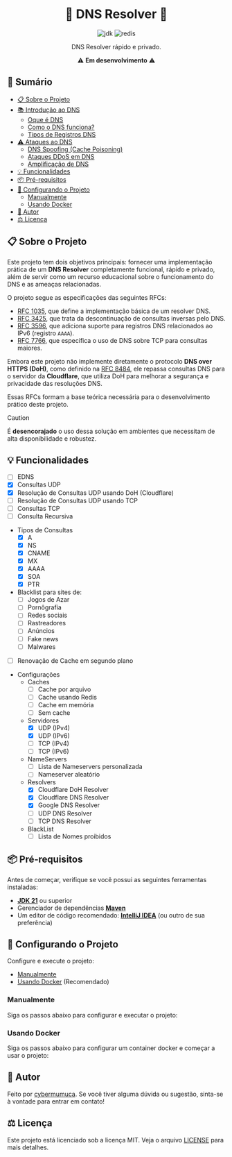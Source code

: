 <h1 align="center">🚧 DNS Resolver 🚧</h1>

<p align="center">
  <a><img alt="jdk" src="https://img.shields.io/badge/JDK%2021-007396?style=for-the-badge&logo=openjdk&logoColor=white"></a>
  <a><img alt="redis" src="https://img.shields.io/badge/redis-DC382D?style=for-the-badge&logo=redis&logoColor=white"></a>
</p>

<p align="center">DNS Resolver rápido e privado.</p>
<p align="center">⚠️ <strong>Em desenvolvimento</strong> ⚠️</p>

## 📜 Sumário

- [📋 Sobre o Projeto](#-sobre-o-projeto)
- [📚 Introdução ao DNS]()
  - [Oque é DNS]() 
  - [Como o DNS funciona?]() 
  - [Tipos de Registros DNS]()
- [⚠️ Ataques ao DNS]()
  - [DNS Spoofing (Cache Poisoning)]() 
  - [Ataques DDoS em DNS]() 
  - [Amplificação de DNS]() 
- [💡 Funcionalidades](#-funcionalidades)
- [📦 Pré-requisitos](#-pré-requisitos)
- [🔧 Configurando o Projeto](#-configurando-o-projeto)
  - [Manualmente](#manualmente)
  - [Usando Docker](#usando-docker)
- [👤 Autor](#-autor)
- [⚖️ Licença](#-licença)

## 📋 Sobre o Projeto

Este projeto tem dois objetivos principais: fornecer uma implementação prática de um **DNS Resolver** completamente funcional, rápido e privado, além de servir como um recurso educacional sobre o funcionamento do DNS e as ameaças relacionadas.

O projeto segue as especificações das seguintes RFCs:
- [RFC 1035](https://datatracker.ietf.org/doc/html/rfc1035), que define a implementação básica de um resolver DNS.
- [RFC 3425](https://datatracker.ietf.org/doc/html/rfc3425), que trata da descontinuação de consultas inversas pelo DNS.
- [RFC 3596](https://datatracker.ietf.org/doc/html/rfc3596), que adiciona suporte para registros DNS relacionados ao IPv6 (registro `AAAA`).
- [RFC 7766](https://datatracker.ietf.org/doc/html/rfc7766), que especifica o uso de DNS sobre TCP para consultas maiores.

Embora este projeto não implemente diretamente o protocolo **DNS over HTTPS (DoH)**, como definido na [RFC 8484](https://datatracker.ietf.org/doc/html/rfc8484), ele repassa consultas DNS para o servidor da **Cloudflare**, que utiliza DoH para melhorar a segurança e privacidade das resoluções DNS.

Essas RFCs formam a base teórica necessária para o desenvolvimento prático deste projeto.

> [!CAUTION]
> É **desencorajado** o uso dessa solução em ambientes que necessitam de alta disponibilidade e robustez.

## 💡 Funcionalidades

- [ ] EDNS
- [x] Consultas UDP
- [x] Resolução de Consultas UDP usando DoH (Cloudflare)
- [ ] Resolução de Consultas UDP usando TCP
- [ ] Consultas TCP
- [ ] Consulta Recursiva

- Tipos de Consultas
  - [x] A
  - [x] NS
  - [x] CNAME
  - [x] MX
  - [x] AAAA
  - [x] SOA
  - [x] PTR

- Blacklist para sites de:
  - [ ] Jogos de Azar
  - [ ] Pornôgrafia
  - [ ] Redes sociais
  - [ ] Rastreadores
  - [ ] Anúncios
  - [ ] Fake news
  - [ ] Malwares

- [ ] Renovação de Cache em segundo plano

- Configurações
    - Caches
      - [ ] Cache por arquivo
      - [ ] Cache usando Redis
      - [ ] Cache em memória
      - [ ] Sem cache
    - Servidores
      - [x] UDP (IPv4)
      - [x] UDP (IPv6)
      - [ ] TCP (IPv4)
      - [ ] TCP (IPv6)
    - NameServers
      - [ ] Lista de Nameservers personalizada
      - [ ] Nameserver aleatório
    - Resolvers
      - [x] Cloudflare DoH Resolver
      - [x] Cloudflare DNS Resolver
      - [x] Google DNS Resolver
      - [ ] UDP DNS Resolver
      - [ ] TCP DNS Resolver
    - BlackList
      - [ ] Lista de Nomes proibidos

## 📦 Pré-requisitos

Antes de começar, verifique se você possui as seguintes ferramentas instaladas:

- **[JDK 21](https://www.oracle.com/java/technologies/javase/jdk21-archive-downloads.html)** ou superior
- Gerenciador de dependências **[Maven](https://maven.apache.org/install.html)**
- Um editor de código recomendado: **[IntelliJ IDEA](https://www.jetbrains.com/idea/download/)** (ou outro de sua preferência)

## 🔧 Configurando o Projeto

Configure e execute o projeto:

- [Manualmente](#manualmente)
- [Usando Docker](#usando-docker) (Recomendado)

### Manualmente

Siga os passos abaixo para configurar e executar o projeto:

### Usando Docker

Siga os passos abaixo para configurar um container docker e começar a usar o projeto:

## 👤 Autor

Feito por [cybermumuca](https://github.com/cybermumuca). Se você tiver alguma dúvida ou sugestão, sinta-se à vontade para entrar em contato!

## ⚖️ Licença

Este projeto está licenciado sob a licença MIT. Veja o arquivo [LICENSE](./LICENSE) para mais detalhes.

